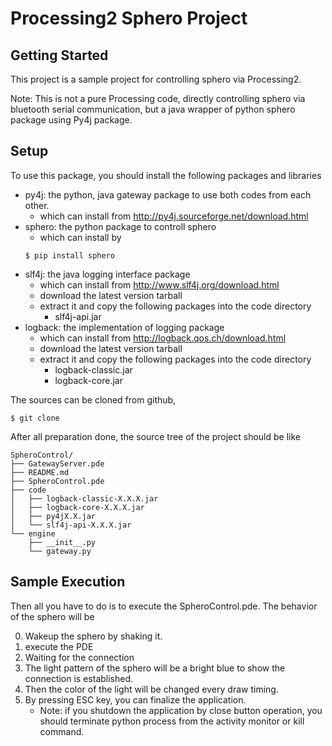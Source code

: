 # Processing2 Sphero Project

## Getting Started

This project is a sample project for controlling sphero via Processing2.

Note: This is not a pure Processing code, directly controlling sphero via bluetooth serial communication, but a java wrapper of python sphero package using Py4j package.

## Setup

To use this package, you should install the following packages and libraries

* py4j: the python, java gateway package to use both codes from each other.
	* which can install from http://py4j.sourceforge.net/download.html
* sphero: the python package to controll sphero
	* which can install by
	```
	$ pip install sphero
	```
* slf4j: the java logging interface package
	* which can install from http://www.slf4j.org/download.html
	* download the latest version tarball
	* extract it and copy the following packages into the code directory
		* slf4j-api.jar
* logback: the implementation of logging package
	* which can install from http://logback.qos.ch/download.html
	* download the latest version tarball
	* extract it and copy the following packages into the code directory
		* logback-classic.jar
		* logback-core.jar

The sources can be cloned from github,

```
$ git clone 
```

After all preparation done, the source tree of the project should be like

```
SpheroControl/
├── GatewayServer.pde
├── README.md
├── SpheroControl.pde
├── code
│   ├── logback-classic-X.X.X.jar
│   ├── logback-core-X.X.X.jar
│   ├── py4jX.X.jar
│   └── slf4j-api-X.X.X.jar
└── engine
    ├── __init__.py
    └── gateway.py
```

## Sample Execution

Then all you have to do is to execute the SpheroControl.pde. The behavior of the sphero will be

0. Wakeup the sphero by shaking it.
1. execute the PDE
2. Waiting for the connection
3. The light pattern of the sphero will be a bright blue to show the connection is established.
4. Then the color of the light will be changed every draw timing.
5. By pressing ESC key, you can finalize the application.
	* Note: if you shutdown the application by close button operation, you should terminate python process from the activity monitor or kill command.

